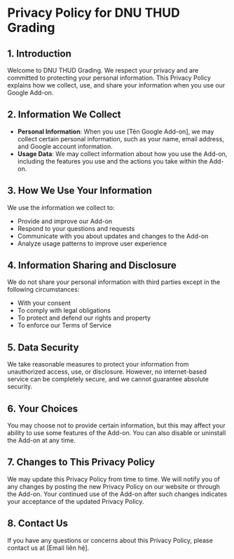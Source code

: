# Privacy Policy for DNU THUD Grading


## 1. Introduction

Welcome to DNU THUD Grading. We respect your privacy and are committed to protecting your personal information. This Privacy Policy explains how we collect, use, and share your information when you use our Google Add-on.

## 2. Information We Collect

- **Personal Information**: When you use [Tên Google Add-on], we may collect certain personal information, such as your name, email address, and Google account information.
- **Usage Data**: We may collect information about how you use the Add-on, including the features you use and the actions you take within the Add-on.

## 3. How We Use Your Information

We use the information we collect to:

- Provide and improve our Add-on
- Respond to your questions and requests
- Communicate with you about updates and changes to the Add-on
- Analyze usage patterns to improve user experience

## 4. Information Sharing and Disclosure

We do not share your personal information with third parties except in the following circumstances:

- With your consent
- To comply with legal obligations
- To protect and defend our rights and property
- To enforce our Terms of Service

## 5. Data Security

We take reasonable measures to protect your information from unauthorized access, use, or disclosure. However, no internet-based service can be completely secure, and we cannot guarantee absolute security.

## 6. Your Choices

You may choose not to provide certain information, but this may affect your ability to use some features of the Add-on. You can also disable or uninstall the Add-on at any time.

## 7. Changes to This Privacy Policy

We may update this Privacy Policy from time to time. We will notify you of any changes by posting the new Privacy Policy on our website or through the Add-on. Your continued use of the Add-on after such changes indicates your acceptance of the updated Privacy Policy.

## 8. Contact Us

If you have any questions or concerns about this Privacy Policy, please contact us at [Email liên hệ].

